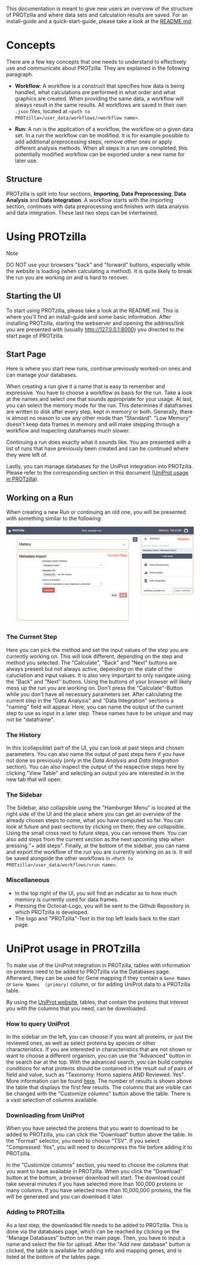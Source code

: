 This documentation is meant to give new users an overview of the structure of PROTzilla and where data sets and calculation results are saved. For an install-guide and a quick-start-guide, please take a look at the [README.md](../README.md).

# Concepts
There are a few key concepts that one needs to understand to effectively use and communicate about PROTzilla. They are explained in the following paragraph.

- **Workflow**: A workflow is a construct that specifies how data is being handled, what calculations are performed in what order and what graphics are created.  When providing the same data, a workflow will always result in the same results. All workflows are saved in their own `.json` files, located at `<path to PROTzilla>/user_data/workflows/<workflow name>`.

- **Run**: A run is the application of a workflow, the workflow on a given data set. In a run the workflow can be modified. It is for example possible to add additional preprocessing steps, remove other ones or apply different analysis methods. When all steps in a run are completed, this potentially modified workflow can be exported under a new name for later use.


## Structure
PROTzilla is split into four sections, **Importing**, **Data Preprocessing**, **Data Analysis** and **Data Integration**. A workflow starts with the importing section, continues with data preprocessing and finishes with data analysis and data integration. These last two steps can be intertwined.


# Using PROTzilla

> [!NOTE]
> DO NOT use your browsers "back" and "forward" buttons, especially while the website is loading (when calculating a method). It is quite likely to break the run you are working on and is hard to recover.

## Starting the UI
To start using PROTzilla, please take a look at the README.md. This is where you'll find an install-guide and some basic information.
After installing PROTzilla, starting the webserver and opening the address/link you are presented with (usually http://127.0.0.1:8000) you directed to the start page of PROTzilla.

## Start Page
Here is where you start new runs, continue previously worked-on ones and can manage your databases.

When creating a run give it a name that is easy to remember and expressive. You have to choose a workflow as basis for the run. Take a look at the names and select one that sounds appropriate for your usage. At last, you can select the memory mode for the run. This determines if dataframes are written to disk after every step, kept in memory or both. Generally, there is almost no reason to use any other mode than "Standard". "Low Memory" doesn't keep data frames in memory and will make stepping through a workflow and inspecting dataframes much slower.

Continuing a run does exactly what it sounds like. You are presented with a list of runs that have previously been created and can be continued where they were left of.

Lastly, you can manage databases for the UniProt integration into PROTzilla. Please refer to the corresponding section in this document ([UniProt usage in PROTzilla](#uniprot-usage-in-protzilla)).

## Working on a Run
When creating a new Run or continuing an old one, you will be presented with something similar to the following:

![PROTzilla UI](images/run_basic_overview.png)

### The Current Step
Here you can pick the method and set the input values of the step you are currently working on. This will look different, depending on the step and method you selected. The "Calculate", "Back" and "Next" buttons are always present but not always active, depending on the state of the caluclation and input values.
It is also very important to only navigate using the "Back" and "Next" buttons. Using the buttons of your browser will likely mess up the run you are working on. Don't press the "Calculate"-Button while you don't have all necessary parameters set.
After calculating the current step in the "Data Analysis" and "Data Integration" sections a "naming" field will appear. Here, you can name the output of the current step to use as input in a later step. These names have to be unique and may not be "dataframe".


### The History
In this (collapsible) part of the UI, you can look at past steps and chosen parameters. You can also name the output of past steps here if you have not done so previously (only in the *Data Analysis* and *Data Integration* section). You can also inspect the output of the respective steps here by clicking "View Table" and selecting an output you are interested in in the new tab that will open.


### The Sidebar
The Sidebar, also collapsible using the "Hamburger Menu" is located at the right side of the UI and the place where you can get an overview of the already chosen steps to come, what you have computed so far. You can look at future and past sections by clicking on them; they are collapsible. Using the small cross next to future steps, you can remove them. You can also add steps from the current section as the next upcoming step when pressing "+ add steps".
Finally, at the bottom of the sidebar, you can name and export the workflow of the run you are currently working on as is. It will be saved alongside the other workflows in `<Path to PROTzilla>/user_data/workflows/<run name>`.


### Miscellaneous
- In the top right of the UI, you will find an indicator as to how much memory is currently used for data frames.
- Pressing the Octocat-Logo, you will be sent to the Github Repository in which PROTzilla is developed.
- The logo and "PROTzilla"-Text in the top left leads back to the start page.


# UniProt usage in PROTzilla
To make use of the UniProt integration in PROTzilla, tables with information on
proteins need to be added to PROTzilla via the Databases page. Afterward, they
can be used for Gene mapping if they contain a `Gene Names` or `Gene Names 
(primary)` column, or for adding UniProt data to a PROTzilla table.

By using the [UniProt website](https://www.uniprot.org/uniprotkb?query=), tables, that contain the proteins that interest you with the columns that you
need, can be downloaded.


### How to query UniProt

In the sidebar on the left, you can choose if you want all proteins, or just the reviewed ones, as well as select proteins by species or other characteristics. If you are interested in characteristics that are not shown or want to choose a different organism, you can use the "Advanced" button in the search bar at the top. With the advanced search, you can build complex conditions for what proteins should be contained in the result out of pairs of field and value, such as "Taxonomy: Homo sapiens AND Reviewed: Yes". More information can be found [here](https://www.uniprot.org/help/filter_options). The number of results is shown above the table that displays the first few results. The columns that are visible can be changed with the "Customize columns" button above the table. There is a vast selection of columns available.


### Downloading from UniProt

When you have selected the proteins that you want to download to be added to PROTzilla, you can click the "Download" button above the table. In the "Format" selector, you need to choose "TSV". If you select "Compressed: Yes", you will need to decompress the file before adding it to PROTzilla.

In the "Customize columns" section, you need to choose the columns that you want to have available in PROTzilla. When you click the "Download" button at the bottom, a browser download will start. The download could take several minutes if you have selected more than 100,000 proteins or many columns. If you have selected more than 10,000,000 proteins, the file will be generated and you can download it later.


### Adding to PROTzilla

As a last step, the downloaded file needs to be added to PROTzilla. This is
done via the databases page, which can be reached by clicking on the "Manage 
Databases" button on the main page. Then, you have to input a name and select 
the file for upload. After the "Add new database" button is clicked, the table
is available for adding info and mapping genes, and is listed at the bottom of
the tables page.
